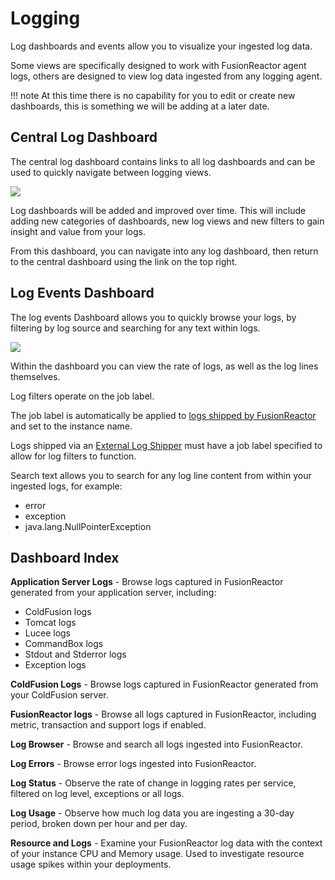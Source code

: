 # Logging

Log dashboards and events allow you to visualize your ingested log data.

Some views are specifically designed to work with FusionReactor agent logs, others are designed to view log data ingested from any logging agent.

!!! note
    At this time there is no capability for you to edit or create new dashboards, this is something we will be adding at a later date.

## Central Log Dashboard

The central log dashboard contains links to all log dashboards and can be used to quickly navigate between logging views.

![](/frdocs/Monitor-your-data/Log-monitoring/images/CentralDashboard.png)

Log dashboards will be added and improved over time. 
This will include adding new categories of dashboards, new log views and new filters to gain insight and value from your logs.

From this dashboard, you can navigate into any log dashboard, then return to the central dashboard using the link on the top right.

## Log Events Dashboard

The log events Dashboard allows you to quickly browse your logs, by filtering by log source and searching for any text within logs.

![](/frdocs/Monitor-your-data/Log-monitoring/images/events.png)

Within the dashboard you can view the rate of logs, as well as the log lines themselves.

Log filters operate on the job label.

The job label is automatically be applied to [logs shipped by FusionReactor](/frdocs/Monitor-your-data/Log-monitoring/agent-shipper/) and set to the instance name.

Logs shipped via an [External Log Shipper](/frdocs/Monitor-your-data/Log-monitoring/log-shipper/) must have a job label specified to allow for log filters to function.

Search text allows you to search for any log line content from within your ingested logs, for example:

- error
- exception
- java.lang.NullPointerException

## Dashboard Index

**Application Server Logs** - Browse logs captured in FusionReactor generated from your application server, including:

- ColdFusion logs
- Tomcat logs
- Lucee logs
- CommandBox logs
- Stdout and Stderror logs
- Exception logs

**ColdFusion Logs** - Browse logs captured in FusionReactor generated from your ColdFusion server.

**FusionReactor logs** - Browse all logs captured in FusionReactor, including metric, transaction and support logs if enabled.

**Log Browser** - Browse and search all logs ingested into FusionReactor.

**Log Errors** - Browse error logs ingested into FusionReactor.

**Log Status** - Observe the rate of change in logging rates per service, filtered on log level, exceptions or all logs.

**Log Usage** - Observe how much log data you are ingesting a 30-day period, broken down per hour and per day.

**Resource and Logs** - Examine your FusionReactor log data with the context of your instance CPU and Memory usage. Used to investigate resource usage spikes within your deployments.
